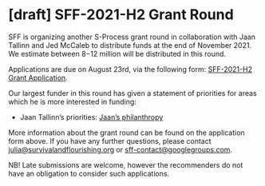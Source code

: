 # [draft] SFF-2021-H2 Grant Round 

SFF is organizing another S-Process grant round in collaboration with Jaan Tallinn and Jed McCaleb to distribute funds at the end of November 2021. We estimate between $8-$12 million will be distributed in this round. 

Applications are due on August 23rd, via the following form:
[SFF-2021-H2 Grant Application](https://docs.google.com/forms/d/e/1FAIpQLSd7DgK8WoUtpHb6tVLcKtgEOVL3MAgNq8Rl7O2XZICf7fCzfg/viewform). 

Our largest funder in this round has given a statement of priorities for areas which he is more interested in funding:

* Jaan Tallinn’s priorities: [Jaan’s philanthropy](https://jaan.online/philanthropy.html)


More information about the grant round can be found on the application form above. If you have any further questions, please contact julia@survivalandflourishing.org or sff-contact@googlegroups.com.

NB! Late submissions are welcome, however the recommenders do not have an obligation to consider such applications. 
